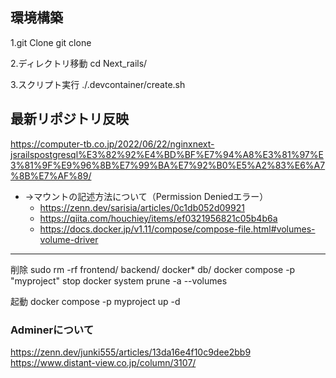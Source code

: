 ## 環境構築
1.git Clone
git clone 

2.ディレクトリ移動
cd Next_rails/

3.スクリプト実行
./.devcontainer/create.sh

## 最新リポジトリ反映

https://computer-tb.co.jp/2022/06/22/nginxnext-jsrailspostgresql%E3%82%92%E4%BD%BF%E7%94%A8%E3%81%97%E3%81%9F%E9%96%8B%E7%99%BA%E7%92%B0%E5%A2%83%E6%A7%8B%E7%AF%89/
- →マウントの記述方法について（Permission Deniedエラー）
    - https://zenn.dev/sarisia/articles/0c1db052d09921
    - https://qiita.com/houchiey/items/ef0321956821c05b4b6a
    - https://docs.docker.jp/v1.11/compose/compose-file.html#volumes-volume-driver



-----------------

削除
sudo rm -rf frontend/ backend/ docker* db/
docker compose -p "myproject" stop
docker system prune -a --volumes

起動
docker compose -p myproject up -d 


### Adminerについて
https://zenn.dev/junki555/articles/13da16e4f10c9dee2bb9
https://www.distant-view.co.jp/column/3107/